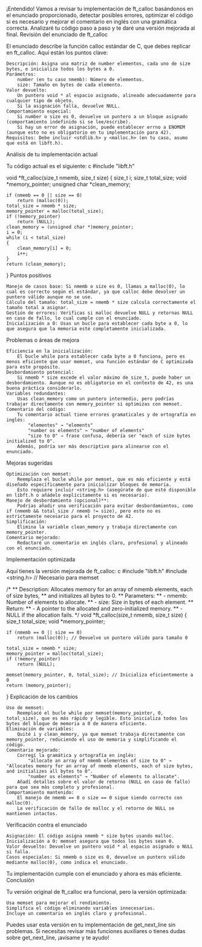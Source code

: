 ¡Entendido! Vamos a revisar tu implementación de ft_calloc basándonos en el enunciado proporcionado, detectar posibles errores, optimizar el código si es necesario y mejorar el comentario en inglés con una gramática correcta. Analizaré tu código paso a paso y te daré una versión mejorada al final.
Revisión del enunciado de ft_calloc

El enunciado describe la función calloc estándar de C, que debes replicar en ft_calloc. Aquí están los puntos clave:

    Descripción: Asigna una matriz de number elementos, cada uno de size bytes, e inicializa todos los bytes a 0.
    Parámetros:
        number (en tu caso nmemb): Número de elementos.
        size: Tamaño en bytes de cada elemento.
    Valor devuelto:
        Un puntero void * al espacio asignado, alineado adecuadamente para cualquier tipo de objeto.
        Si la asignación falla, devuelve NULL.
    Comportamiento especial:
        Si number o size es 0, devuelve un puntero a un bloque asignado (comportamiento indefinido si se lee/escribe).
        Si hay un error de asignación, puede establecer errno a ENOMEM (aunque esto no es obligatorio en tu implementación para 42).
    Requisitos: Debe incluir <stdlib.h> y <malloc.h> (en tu caso, asumo que está en libft.h).

Análisis de tu implementación actual

Tu código actual es el siguiente:
c
#include "libft.h"

void *ft_calloc(size_t nmemb, size_t size)
{
    size_t          i;
    size_t          total_size;
    void            *memory_pointer;
    unsigned char   *clean_memory;

    if (nmemb == 0 || size == 0)
        return (malloc(0));
    total_size = nmemb * size;
    memory_pointer = malloc(total_size);
    if (!memory_pointer)
        return (NULL);
    clean_memory = (unsigned char *)memory_pointer;
    i = 0;
    while (i < total_size)
    {
        clean_memory[i] = 0;
        i++;
    }
    return (clean_memory);
}
Puntos positivos

    Manejo de casos base: Si nmemb o size es 0, llamas a malloc(0), lo cual es correcto según el estándar, ya que calloc debe devolver un puntero válido aunque no se use.
    Cálculo del tamaño: total_size = nmemb * size calcula correctamente el tamaño total a asignar.
    Gestión de errores: Verificas si malloc devuelve NULL y retornas NULL en caso de fallo, lo cual cumple con el enunciado.
    Inicialización a 0: Usas un bucle para establecer cada byte a 0, lo que asegura que la memoria esté completamente inicializada.

Problemas o áreas de mejora

    Eficiencia en la inicialización:
        El bucle while para establecer cada byte a 0 funciona, pero es menos eficiente que usar memset, una función estándar de C optimizada para este propósito.
    Desbordamiento potencial:
        Si nmemb * size excede el valor máximo de size_t, puede haber un desbordamiento. Aunque no es obligatorio en el contexto de 42, es una buena práctica considerarlo.
    Variables redundantes:
        Usas clean_memory como un puntero intermedio, pero podrías trabajar directamente con memory_pointer si optimizas con memset.
    Comentario del código:
        Tu comentario actual tiene errores gramaticales y de ortografía en inglés:
            "elementes" → "elements"
            "number os elements" → "number of elements"
            "size to 0" → frase confusa, debería ser "each of size bytes initialized to 0".
        Además, podría ser más descriptivo para alinearse con el enunciado.

Mejoras sugeridas

    Optimización con memset:
        Reemplaza el bucle while por memset, que es más eficiente y está diseñado específicamente para inicializar bloques de memoria.
        Esto requiere incluir <string.h> (asegúrate de que esté disponible en libft.h o añádelo explícitamente si es necesario).
    Manejo de desbordamiento (opcional)**:
        Podrías añadir una verificación para evitar desbordamientos, como if (nmemb && total_size / nmemb != size), pero esto no es estrictamente necesario para el proyecto de 42.
    Simplificación:
        Elimina la variable clean_memory y trabaja directamente con memory_pointer.
    Comentario mejorado:
        Redactaré un comentario en inglés claro, profesional y alineado con el enunciado.

Implementación optimizada

Aquí tienes la versión mejorada de ft_calloc:
c
#include "libft.h"
#include <string.h> // Necesario para memset

/*
** Description: Allocates memory for an array of nmemb elements, each of size bytes,
** and initializes all bytes to 0.
** Parameters:
**   - nmemb: Number of elements to allocate.
**   - size: Size in bytes of each element.
** Return:
**   - A pointer to the allocated and zero-initialized memory.
**   - NULL if the allocation fails.
*/
void *ft_calloc(size_t nmemb, size_t size)
{
    size_t total_size;
    void *memory_pointer;

    if (nmemb == 0 || size == 0)
        return (malloc(0)); // Devuelve un puntero válido para tamaño 0

    total_size = nmemb * size;
    memory_pointer = malloc(total_size);
    if (!memory_pointer)
        return (NULL);

    memset(memory_pointer, 0, total_size); // Inicializa eficientemente a 0
    return (memory_pointer);
}
Explicación de los cambios

    Uso de memset:
        Reemplacé el bucle while por memset(memory_pointer, 0, total_size), que es más rápido y legible. Esto inicializa todos los bytes del bloque de memoria a 0 de manera eficiente.
    Eliminación de variables:
        Quité i y clean_memory, ya que memset trabaja directamente con memory_pointer, reduciendo el uso de memoria y simplificando el código.
    Comentario mejorado:
        Corregí la gramática y ortografía en inglés:
            "allocate an array of nmemb elementes of size to 0" → "Allocates memory for an array of nmemb elements, each of size bytes, and initializes all bytes to 0".
            "number os elements" → "Number of elements to allocate".
        Añadí detalles sobre el valor de retorno (NULL en caso de fallo) para que sea más completo y profesional.
    Comportamiento mantenido:
        El manejo de nmemb == 0 o size == 0 sigue siendo correcto con malloc(0).
        La verificación de fallo de malloc y el retorno de NULL se mantienen intactos.

Verificación contra el enunciado

    Asignación: El código asigna nmemb * size bytes usando malloc.
    Inicialización a 0: memset asegura que todos los bytes sean 0.
    Valor devuelto: Devuelve un puntero void * al espacio asignado o NULL si falla.
    Casos especiales: Si nmemb o size es 0, devuelve un puntero válido mediante malloc(0), como indica el enunciado.

Tu implementación cumple con el enunciado y ahora es más eficiente.
Conclusión

Tu versión original de ft_calloc era funcional, pero la versión optimizada:

    Usa memset para mejorar el rendimiento.
    Simplifica el código eliminando variables innecesarias.
    Incluye un comentario en inglés claro y profesional.

Puedes usar esta versión en tu implementación de get_next_line sin problemas. Si necesitas revisar más funciones auxiliares o tienes dudas sobre get_next_line, ¡avísame y te ayudo!